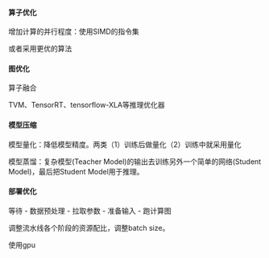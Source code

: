 
#### 算子优化

增加计算的并行程度：使用SIMD的指令集

或者采用更优的算法

#### 图优化

算子融合

TVM、TensorRT、tensorflow-XLA等推理优化器

#### 模型压缩

模型量化：降低模型精度。两类（1）训练后做量化（2）训练中就采用量化

模型蒸馏：复杂模型(Teacher Model)的输出去训练另外一个简单的网络(Student Model)，最后把Student Model用于推理。

#### 部署优化

等待 - 数据预处理 - 拉取参数 - 准备输入 - 跑计算图

调整流水线各个阶段的资源配比，调整batch size。

使用gpu
